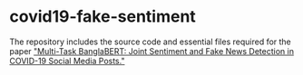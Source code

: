 # covid19-fake-sentiment

The repository includes the source code and essential files required for the paper ["Multi-Task BanglaBERT: Joint Sentiment and Fake News Detection in COVID-19 Social Media Posts."](https://zenodo.org/records/17243374?token=eyJhbGciOiJIUzUxMiJ9.eyJpZCI6Ijk1OWY2NzcyLWYyYzYtNDVmMi1hYjMzLTAwMjA0M2FjMGMwZiIsImRhdGEiOnt9LCJyYW5kb20iOiI5ZmY4YTg5MWZkMzk0NjVjMGFkMjliNTdmZGMzYWMzMCJ9.40Xy_43jSkBm8cvFAUwe1xSjS8Xle93HYgicU9E1KqrjdOfYNrhB_ZSex9SJg1snurEva-nsh5sCDNfRgz_frQ)
